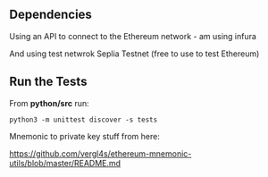 ## Dependencies

Using an API to connect to the Ethereum network - am using infura

And using test netwrok Seplia Testnet (free to use to test Ethereum)

## Run the Tests

From **python/src** run:

`python3 -m unittest discover -s tests`

Mnemonic to private key stuff from here:

https://github.com/vergl4s/ethereum-mnemonic-utils/blob/master/README.md
